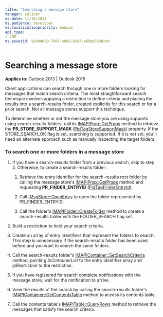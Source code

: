 ```yaml
---
title: "Searching a message store"
manager: soliver
ms.date: 11/16/2014
ms.audience: Developer
ms.localizationpriority: medium
api_type:
- COM
ms.assetid: 9e8d4639-7507-4d98-b56f-a65be369dc40
---
```


# Searching a message store

**Applies to**: Outlook 2013 | Outlook 2016 
  
Client applications can search through one or more folders looking for messages that match search criteria. The most straightforward search technique involves applying a restriction to define criteria and placing the results into a search-results folder, created explicitly for this search or for a prior search. Not all message stores support this technique. 

To determine whether or not the message store you are using supports using search-results folders, call its [IMAPIProp::GetProps](imapiprop-getprops.md) method to retrieve the **PR\_STORE_SUPPORT_MASK** ([PidTagStoreSupportMask](pidtagstoresupportmask-canonical-property.md)) property. If the STORE_SEARCH_OK flag is set, searching is supported. If it is not set, you'll need an alternate approach such as manually inspecting the target folders.
  
### To search one or more folders in a message store
  
1. If you have a search-results folder from a previous search, skip to step 2. Otherwise, to create a search-results folder:
    
    1. Retrieve the entry identifier for the search-results root folder by calling the message store's [IMAPIProp::GetProps](imapiprop-getprops.md) method and requesting **PR_FINDER_ENTRYID** ([PidTagFinderEntryId](pidtagfinderentryid-canonical-property.md)).
        
    2. Call [IMsgStore::OpenEntry](imsgstore-openentry.md) to open the folder represented by PR_FINDER_ENTRYID. 
        
    3. Call the folder's [IMAPIFolder::CreateFolder](imapifolder-createfolder.md) method to create a search-results folder with the FOLDER_SEARCH flag set. 
    
2. Build a restriction to hold your search criteria. 
    
3. Create an array of entry identifiers that represent the folders to search. This step is unnecessary if the search-results folder has been used before and you want to search the same folders.
    
4. Call the search-results folder's [IMAPIContainer::SetSearchCriteria](imapicontainer-setsearchcriteria.md) method, pointing  _lpContainerList_ to the entry identifier array and  _lpRestriction_ to the restriction. 
    
5. If you have registered for search complete notifications with the message store, wait for the notification to arrive.
    
6. View the results of the search by calling the search-results folder's [IMAPIContainer::GetContentsTable](imapicontainer-getcontentstable.md) method to access its contents table. 
    
7. Call the contents table's [IMAPITable::QueryRows](imapitable-queryrows.md) method to retrieve the messages that satisfy the search criteria. 
    

